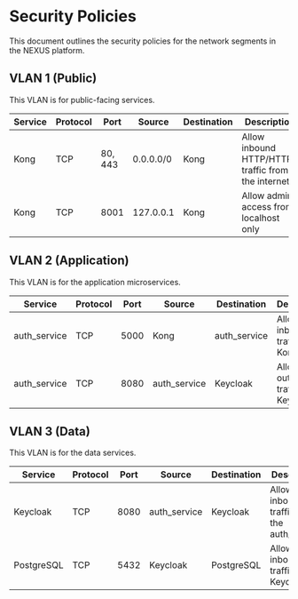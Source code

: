 # Security Policies

This document outlines the security policies for the network segments in the NEXUS platform.

## VLAN 1 (Public)

This VLAN is for public-facing services.

| Service | Protocol | Port    | Source    | Destination | Description                                        |
| ------- | -------- | ------- | --------- | ----------- | -------------------------------------------------- |
| Kong    | TCP      | 80, 443 | 0.0.0.0/0 | Kong        | Allow inbound HTTP/HTTPS traffic from the internet |
| Kong    | TCP      | 8001    | 127.0.0.1 | Kong        | Allow admin access from localhost only             |

## VLAN 2 (Application)

This VLAN is for the application microservices.

| Service      | Protocol | Port | Source       | Destination  | Description                        |
| ------------ | -------- | ---- | ------------ | ------------ | ---------------------------------- |
| auth_service | TCP      | 5000 | Kong         | auth_service | Allow inbound traffic from Kong    |
| auth_service | TCP      | 8080 | auth_service | Keycloak     | Allow outbound traffic to Keycloak |

## VLAN 3 (Data)

This VLAN is for the data services.

| Service    | Protocol | Port | Source       | Destination | Description                                 |
| ---------- | -------- | ---- | ------------ | ----------- | ------------------------------------------- |
| Keycloak   | TCP      | 8080 | auth_service | Keycloak    | Allow inbound traffic from the auth_service |
| PostgreSQL | TCP      | 5432 | Keycloak     | PostgreSQL  | Allow inbound traffic from Keycloak         |
